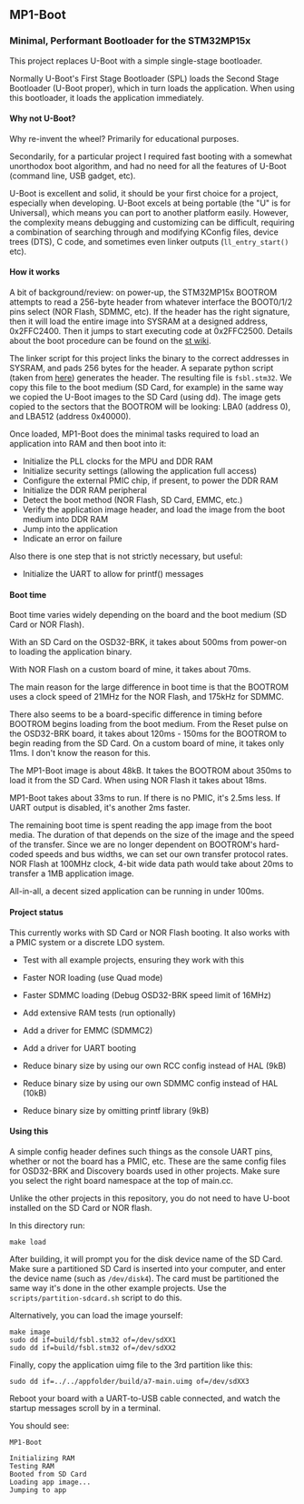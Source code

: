 ## MP1-Boot 

### Minimal, Performant Bootloader for the STM32MP15x

This project replaces U-Boot with a simple single-stage bootloader.

Normally U-Boot's First Stage Bootloader (SPL) loads the Second Stage
Bootloader (U-Boot proper), which in turn loads the application. When using
this bootloader, it loads the application immediately.

#### Why not U-Boot?

Why re-invent the wheel? Primarily for educational purposes.

Secondarily, for a particular project I required fast booting with a somewhat
unorthodox boot algorithm, and had no need for all the features of U-Boot
(command line, USB gadget, etc).

U-Boot is excellent and solid, it should be your first choice for a project,
especially when developing. U-Boot excels at being portable (the "U" is for
Universal), which means you can port to another platform easily. However, the
complexity means debugging and customizing can be difficult, requiring a
combination of searching through and modifying KConfig files, device trees
(DTS), C code, and sometimes even linker outputs (`ll_entry_start()` etc).

#### How it works

A bit of background/review: on power-up, the STM32MP15x BOOTROM attempts to
read a 256-byte header from whatever interface the BOOT0/1/2 pins select (NOR
Flash, SDMMC, etc). If the header has the right signature, then it will load
the entire image into SYSRAM at a designed address, 0x2FFC2400. Then it jumps
to start executing code at 0x2FFC2500. Details about the boot procedure can be
found on the [st
wiki](https://wiki.st.com/stm32mpu/wiki/STM32_MPU_ROM_code_overview).

The linker script for this project links the binary to the correct addresses in
SYSRAM, and pads 256 bytes for the header. A separate python script (taken from
[here](https://github.com/WerWolv/STM32MP1OS)) generates the header. The resulting
file is `fsbl.stm32`. We copy this file to the boot medium (SD Card, for
example) in the same way we copied the U-Boot images to the SD Card (using dd).
The image gets copied to the sectors that the BOOTROM will be looking: LBA0
(address 0), and LBA512 (address 0x40000).

Once loaded, MP1-Boot does the minimal tasks required to load an application into
RAM and then boot into it:

  - Initialize the PLL clocks for the MPU and DDR RAM
  - Initialize security settings (allowing the application full access)
  - Configure the external PMIC chip, if present, to power the DDR RAM
  - Initialize the DDR RAM peripheral
  - Detect the boot method (NOR Flash, SD Card, EMMC, etc.)
  - Verify the application image header, and load the image from the boot
	medium into DDR RAM
  - Jump into the application 
  - Indicate an error on failure

Also there is one step that is not strictly necessary, but useful:

  - Initialize the UART to allow for printf() messages

#### Boot time

Boot time varies widely depending on the board and the boot medium (SD Card or
NOR Flash).

With an SD Card on the OSD32-BRK, it takes about 500ms from power-on to loading
the application binary.

With NOR Flash on a custom board of mine, it takes about 70ms. 

The main reason for the large difference in boot time is that the BOOTROM uses
a clock speed of 21MHz for the NOR Flash, and 175kHz for SDMMC.

There also seems to be a board-specific difference in timing before BOOTROM
begins loading from the boot medium. From the Reset pulse on the OSD32-BRK
board, it takes about 120ms - 150ms for the BOOTROM to begin reading from the
SD Card. On a custom board of mine, it takes only 11ms. I don't know the reason
for this.

The MP1-Boot image is about 48kB. It takes the BOOTROM about 350ms to load it from
the SD Card. When using NOR Flash it takes about 18ms.

MP1-Boot takes about 33ms to run. If there is no PMIC, it's 2.5ms less. If UART
output is disabled, it's another 2ms faster.

The remaining boot time is spent reading the app image from the boot media. The
duration of that depends on the size of the image and the speed of the
transfer. Since we are no longer dependent on BOOTROM's hard-coded speeds and bus
widths, we can set our own transfer protocol rates. NOR Flash at 100MHz clock,
4-bit wide data path would take about 20ms to transfer a 1MB application image.

All-in-all, a decent sized application can be running in under 100ms.

#### Project status

This currently works with SD Card or NOR Flash booting. It also works with
a PMIC system or a discrete LDO system. 

  * Test with all example projects, ensuring they work with this

  * Faster NOR loading (use Quad mode)

  * Faster SDMMC loading (Debug OSD32-BRK speed limit of 16MHz)

  * Add extensive RAM tests (run optionally)

  * Add a driver for EMMC (SDMMC2)

  * Add a driver for UART booting

  * Reduce binary size by using our own RCC config instead of HAL (9kB)

  * Reduce binary size by using our own SDMMC config instead of HAL (10kB)

  * Reduce binary size by omitting printf library (9kB)


#### Using this

A simple config header defines such things as the console UART pins, whether or not the
board has a PMIC, etc. These are the same config files for OSD32-BRK and
Discovery boards used in other projects. Make sure you select the right
board namespace at the top of main.cc.

Unlike the other projects in this repository, you do not need to have U-boot
installed on the SD Card or NOR flash.

In this directory run:

```
make load
```

After building, it will prompt you for the disk device name of the SD Card.
Make sure a partitioned SD Card is inserted into your computer, and enter the
device name (such as `/dev/disk4`). The card must be partitioned the same way
it's done in the other example projects. Use the `scripts/partition-sdcard.sh`
script to do this.

Alternatively, you can load the image yourself:

```
make image
sudo dd if=build/fsbl.stm32 of=/dev/sdXX1
sudo dd if=build/fsbl.stm32 of=/dev/sdXX2
```

Finally, copy the application uimg file to the 3rd partition like this:

```
sudo dd if=../../appfolder/build/a7-main.uimg of=/dev/sdXX3
```

Reboot your board with a UART-to-USB cable connected, and watch the startup
messages scroll by in a terminal.

You should see:

```
MP1-Boot

Initializing RAM
Testing RAM
Booted from SD Card
Loading app image...
Jumping to app 
```



